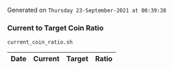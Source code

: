 Generated on `Thursday 23-September-2021 at 00:39:38`

### Current to Target Coin Ratio
`current_coin_ratio.sh`

Date|Current|Target|Ratio
---|---|---|---
